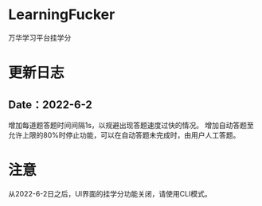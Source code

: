 # LearningFucker
万华学习平台挂学分

# 更新日志

## Date：2022-6-2
增加每道题答题时间间隔1s，以规避出现答题速度过快的情况。
增加自动答题至允许上限的80%时停止功能，可以在自动答题未完成时，由用户人工答题。

# 注意
从2022-6-2日之后，UI界面的挂学分功能关闭，请使用CLI模式。

